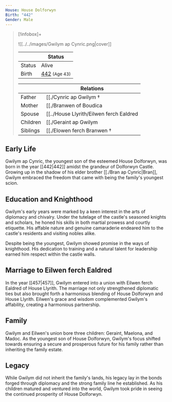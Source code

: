 ```yaml
---
House: House Dolforwyn
Birth: "442"
Gender: Male
---
```


> [!infobox]+
> 
>  
> ![[../../images/Gwilym ap Cynric.png|cover]]
>
> || Status   |
> | ---- | ---- |
> |Status| Alive|
> |Birth| [442](442) <small>(Age 43)</small> |
>
> || Relations   |
> | ---- | ---- |
> | Father |  [[./Cynric ap Gwilym †|Cynric ap Gwilym †]] |
> | Mother | [[./Branwen of Boudica|Branwen of Boudica]] |
> | Spouse | [[../House Llyrith/Eilwen ferch Ealdred|Eilwen ferch Ealdred]] <small>([[457|457]])</small> |
> | Children| [[./Geraint ap Gwilym|Geraint ap Gwilym]], [[./Maelona ferch Eilwen|Maelona ferch Eilwen]], [[./Madoc ap Gwilym|Madoc ap Gwilym]] |
> | Siblings | [[./Elowen ferch Branwen †|Elowen ferch Branwen †]] (older sister), [[./Bran ap Cynric|Bran ap Cynric]] (older brother) |


## Early Life

Gwilym ap Cynric, the youngest son of the esteemed House Dolforwyn, was born in the year [[442|442]] amidst the grandeur of Dolforwyn Castle. Growing up in the shadow of his elder brother [[./Bran ap Cynric|Bran]], Gwilym embraced the freedom that came with being the family's youngest scion.

## Education and Knighthood

Gwilym's early years were marked by a keen interest in the arts of diplomacy and chivalry. Under the tutelage of the castle's seasoned knights and scholars, he honed his skills in both martial prowess and courtly etiquette. His affable nature and genuine camaraderie endeared him to the castle's residents and visiting nobles alike.

Despite being the youngest, Gwilym showed promise in the ways of knighthood. His dedication to training and a natural talent for leadership earned him respect within the castle walls.

## Marriage to Eilwen ferch Ealdred

In the year [[457|457]], Gwilym entered into a union with Eilwen ferch Ealdred of House Llyrith. The marriage not only strengthened diplomatic ties but also brought forth a harmonious blending of House Dolforwyn and House Llyrith. Eilwen's grace and wisdom complemented Gwilym's affability, creating a harmonious partnership.

## Family

Gwilym and Eilwen's union bore three children: Geraint, Maelona, and Madoc. As the youngest son of House Dolforwyn, Gwilym's focus shifted towards ensuring a secure and prosperous future for his family rather than inheriting the family estate.

## Legacy

While Gwilym did not inherit the family's lands, his legacy lay in the bonds forged through diplomacy and the strong family line he established. As his children matured and ventured into the world, Gwilym took pride in seeing the continued prosperity of House Dolforwyn.

